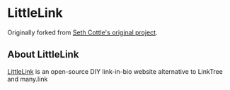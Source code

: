# LittleLink
Originally forked from [Seth Cottle's original project](https://github.com/sethcottle/littlelink).
## About LittleLink
[LittleLink](https://littlelink.io/) is an open-source DIY link-in-bio website alternative to LinkTree and many.link
